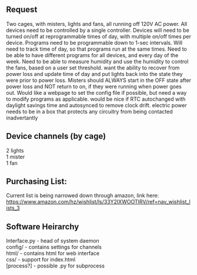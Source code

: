 ## Request
Two cages, with misters, lights and fans, all running off 120V AC power. All devices need to be controlled by a single controller. Devices will need to be turned on/off at reprogrammable times of day, with multiple on/off times per device. Programs need to be programmable down to 1-sec intervals. Will need to track time of day, so that programs run at the same times. Need to be able to have different programs for all devices, and every day of the week. Need to be able to measure humidity and use the humidity to control the fans, based on a user set threshold. want the ability to recover from power loss and update time of day and put lights back into the state they were prior to power loss. Misters should ALWAYS start in the OFF state after power loss and NOT return to on, if they were running when power goes out. Would like a webpage to set the config file if possible, but need a way to modify programs as applicable. would be nice if RTC autochanged with daylight savings time and autosynced to remove clock drift. electric power needs to be in a box that protects any circuitry from being contacted inadvertantly

## Device channels (by cage)
2 lights \
1 mister \
1 fan

## Purchasing List:
Current list is being narrowed down through amazon, link here:\
https://www.amazon.com/hz/wishlist/ls/33Y2IXWOOTIRV/ref=nav_wishlist_lists_3

## Software Heirarchy
Interface.py - head of system daemon \
config/ - contains settings for channels \
html/ - contains html for web interface \
css/ - support for index.html \
[process?] - possible .py for subprocess
